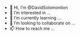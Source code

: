 - 👋 Hi, I’m @DavidSolomonlion
- 👀 I’m interested in ...
- 🌱 I’m currently learning ...
- 💞️ I’m looking to collaborate on ...
- 📫 How to reach me ...

<!---
DavidSolomonlion/DavidSolomonlion is a ✨ special ✨ repository because its `README.md` (this file) appears on your GitHub profile.
You can click the Preview link to take a look at your changes.
--->

